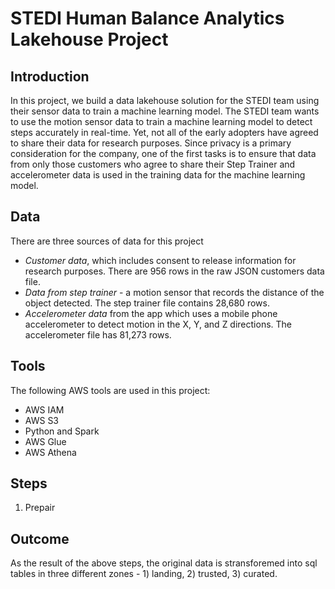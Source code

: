 # STEDI Human Balance Analytics Lakehouse Project

## Introduction
In this project, we build a data lakehouse solution for the STEDI team using their sensor data to train a machine learning model. The STEDI team wants to use the motion sensor data to train a machine learning model to detect steps accurately in real-time. Yet, not all of the early adopters have agreed to share their data for research purposes. Since privacy is a primary consideration for the company, one of the first tasks is to ensure that data from only those customers who agree to share their Step Trainer and accelerometer data is used in the training data for the machine learning model.
## Data
There are three sources of data for this project
- *Customer data*, which includes consent to release information for research purposes. There are 956 rows in the raw JSON customers data file.
- *Data from step trainer* - a motion sensor that records the distance of the object detected. The step trainer file contains 28,680 rows.
- *Accelerometer data* from the app which uses a mobile phone accelerometer to detect motion in the X, Y, and Z directions. The accelerometer file has 81,273 rows.
## Tools
The following AWS tools are used in this project:
- AWS IAM
- AWS S3
- Python and Spark
- AWS Glue
- AWS Athena

## Steps
1) Prepair
## Outcome
As the result of the above steps, the original data is stransforemed into sql tables in three different zones - 1) landing, 2) trusted, 3) curated. 
